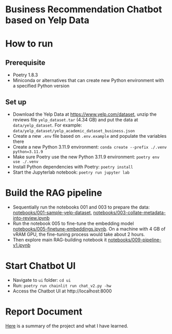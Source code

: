# Business Recommendation Chatbot based on Yelp Data

# How to run
## Prerequisite
- Poetry 1.8.3
- Miniconda or alternatives that can create new Python environment with a specified Python version

## Set up
- Download the Yelp Data at https://www.yelp.com/dataset, unzip the reviews file `yelp_dataset.tar` (4.34 GB) and put the data at `data/yelp_dataset`. For example: `data/yelp_dataset/yelp_academic_dataset_business.json`
- Create a new `.env` file based on `.env.example` and populate the variables there
- Create a new Python 3.11.9 environment: `conda create --prefix ./.venv python=3.11.9`
- Make sure Poetry use the new Python 3.11.9 environment: `poetry env use ./.venv`
- Install Python dependencies with Poetry: `poetry install`
- Start the Jupyterlab notebook: `poetry run jupyter lab`

# Build the RAG pipeline
- Sequentially run the notebooks 001 and 003 to prepare the data: [notebooks/001-sample-yelp-dataset](notebooks/001-sample-yelp-dataset.ipynb), [notebooks/003-collate-metadata-into-review.ipynb](notebooks/003-collate-metadata-into-review.ipynb)
- Run the notebook 005 to fine-tune the embedding model [notebooks/005-finetune-embeddings.ipynb](notebooks/005-finetune-embeddings.ipynb). On a machine with 4 GB of vRAM GPU, the fine-tuning process would take about 2 hours.
- Then explore main RAG-building notebook it [notebooks/009-pipeline-v1.ipynb](notebooks/009-pipeline-v1.ipynb) 

# Start Chatbot UI
- Navigate to `ui` folder: `cd ui`
- Run: `poetry run chainlit run chat_v2.py -hw`
- Access the Chatbot UI at http://localhost:8000

# Report Document
[Here](https://docs.google.com/document/d/1sBwgWbvYZ2cPOxno8xMCwgHlqKBxUsTh0qYGsMhyGnI/edit?usp=sharing) is a summary of the project and what I have learned.
